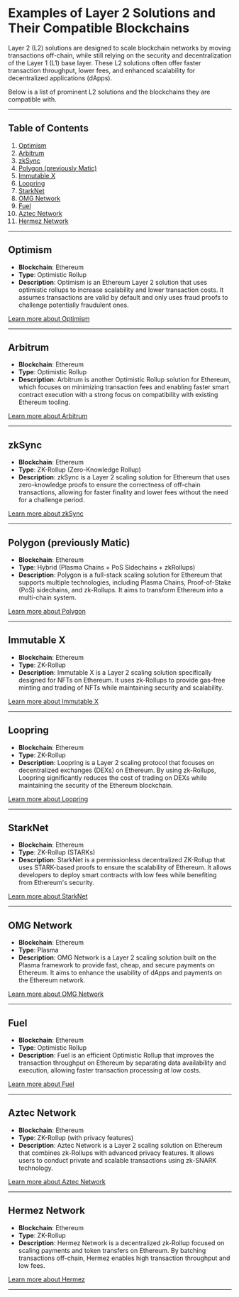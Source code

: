 # Examples of Layer 2 Solutions and Their Compatible Blockchains

Layer 2 (L2) solutions are designed to scale blockchain networks by moving transactions off-chain, while still relying on the security and decentralization of the Layer 1 (L1) base layer. These L2 solutions often offer faster transaction throughput, lower fees, and enhanced scalability for decentralized applications (dApps).

Below is a list of prominent L2 solutions and the blockchains they are compatible with.

---

## Table of Contents

1. [Optimism](#optimism)
2. [Arbitrum](#arbitrum)
3. [zkSync](#zksync)
4. [Polygon (previously Matic)](#polygon)
5. [Immutable X](#immutable-x)
6. [Loopring](#loopring)
7. [StarkNet](#starknet)
8. [OMG Network](#omg-network)
9. [Fuel](#fuel)
10. [Aztec Network](#aztec-network)
11. [Hermez Network](#hermez-network)

---

## Optimism

- **Blockchain**: Ethereum
- **Type**: Optimistic Rollup
- **Description**: Optimism is an Ethereum Layer 2 solution that uses optimistic rollups to increase scalability and lower transaction costs. It assumes transactions are valid by default and only uses fraud proofs to challenge potentially fraudulent ones.

[Learn more about Optimism](https://optimism.io/)

---

## Arbitrum

- **Blockchain**: Ethereum
- **Type**: Optimistic Rollup
- **Description**: Arbitrum is another Optimistic Rollup solution for Ethereum, which focuses on minimizing transaction fees and enabling faster smart contract execution with a strong focus on compatibility with existing Ethereum tooling.

[Learn more about Arbitrum](https://arbitrum.io/)

---

## zkSync

- **Blockchain**: Ethereum
- **Type**: ZK-Rollup (Zero-Knowledge Rollup)
- **Description**: zkSync is a Layer 2 scaling solution for Ethereum that uses zero-knowledge proofs to ensure the correctness of off-chain transactions, allowing for faster finality and lower fees without the need for a challenge period.

[Learn more about zkSync](https://zksync.io/)

---

## Polygon (previously Matic)

- **Blockchain**: Ethereum
- **Type**: Hybrid (Plasma Chains + PoS Sidechains + zkRollups)
- **Description**: Polygon is a full-stack scaling solution for Ethereum that supports multiple technologies, including Plasma Chains, Proof-of-Stake (PoS) sidechains, and zk-Rollups. It aims to transform Ethereum into a multi-chain system.

[Learn more about Polygon](https://polygon.technology/)

---

## Immutable X

- **Blockchain**: Ethereum
- **Type**: ZK-Rollup
- **Description**: Immutable X is a Layer 2 scaling solution specifically designed for NFTs on Ethereum. It uses zk-Rollups to provide gas-free minting and trading of NFTs while maintaining security and scalability.

[Learn more about Immutable X](https://www.immutable.com/)

---

## Loopring

- **Blockchain**: Ethereum
- **Type**: ZK-Rollup
- **Description**: Loopring is a Layer 2 scaling protocol that focuses on decentralized exchanges (DEXs) on Ethereum. By using zk-Rollups, Loopring significantly reduces the cost of trading on DEXs while maintaining the security of the Ethereum blockchain.

[Learn more about Loopring](https://loopring.org/)

---

## StarkNet

- **Blockchain**: Ethereum
- **Type**: ZK-Rollup (STARKs)
- **Description**: StarkNet is a permissionless decentralized ZK-Rollup that uses STARK-based proofs to ensure the scalability of Ethereum. It allows developers to deploy smart contracts with low fees while benefiting from Ethereum's security.

[Learn more about StarkNet](https://starkware.co/starknet/)

---

## OMG Network

- **Blockchain**: Ethereum
- **Type**: Plasma
- **Description**: OMG Network is a Layer 2 scaling solution built on the Plasma framework to provide fast, cheap, and secure payments on Ethereum. It aims to enhance the usability of dApps and payments on the Ethereum network.

[Learn more about OMG Network](https://omg.network/)

---

## Fuel

- **Blockchain**: Ethereum
- **Type**: Optimistic Rollup
- **Description**: Fuel is an efficient Optimistic Rollup that improves the transaction throughput on Ethereum by separating data availability and execution, allowing faster transaction processing at low costs.

[Learn more about Fuel](https://fuel.sh/)

---

## Aztec Network

- **Blockchain**: Ethereum
- **Type**: ZK-Rollup (with privacy features)
- **Description**: Aztec Network is a Layer 2 scaling solution on Ethereum that combines zk-Rollups with advanced privacy features. It allows users to conduct private and scalable transactions using zk-SNARK technology.

[Learn more about Aztec Network](https://aztec.network/)

---

## Hermez Network

- **Blockchain**: Ethereum
- **Type**: ZK-Rollup
- **Description**: Hermez Network is a decentralized zk-Rollup focused on scaling payments and token transfers on Ethereum. By batching transactions off-chain, Hermez enables high transaction throughput and low fees.

[Learn more about Hermez](https://www.hermez.io/)

---

